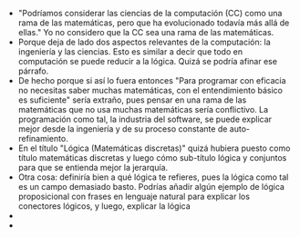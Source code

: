 - "Podríamos considerar las ciencias de la computación (CC) como una rama de las matemáticas, pero que ha evolucionado todavía más allá de ellas." Yo no considero que la CC sea una rama de las matemáticas.
- Porque deja de lado dos aspectos relevantes de la computación: la ingeniería y las ciencias. Esto es similar a decir que todo en computación se puede reducir a la lógica. Quizá se podría afinar ese párrafo.
- De hecho porque si así lo fuera entonces "Para programar con eficacia no necesitas saber muchas matemáticas, con el entendimiento básico es suficiente" sería extraño, pues pensar en una rama de las matemáticas que no usa muchas matemáticas sería conflictivo. La programación como tal, la industria del software, se puede explicar mejor desde la ingeniería y de su proceso constante de auto-refinamiento.
- En el título "Lógica (Matemáticas discretas)" quizá hubiera puesto como título matemáticas discretas y luego cómo sub-título lógica y conjuntos para que se entienda mejor la jerarquía.
- Otra cosa: definiría bien a qué lógica te refieres, pues la lógica como tal es un campo demasiado basto. Podrías añadir algún ejemplo de lógica proposicional con frases en lenguaje natural para explicar los conectores lógicos, y luego, explicar la lógica
-
-